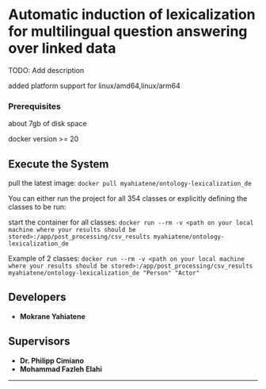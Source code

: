 # Automatic induction of lexicalization for multilingual question answering over linked data

TODO: Add description



added platform support for linux/amd64,linux/arm64

### Prerequisites

about 7gb of disk space

docker version >= 20

## Execute the System

pull the latest image:
`docker pull myahiatene/ontology-lexicalization_de`

You can either run the project for all 354 classes or explicitly defining the classes to be run:

start the container for all classes:
`docker run --rm -v <path on your local machine where your results should be stored>:/app/post_processing/csv_results myahiatene/ontology-lexicalization_de`

Example of 2 classes:
`docker run --rm -v <path on your local machine where your results should be stored>:/app/post_processing/csv_results myahiatene/ontology-lexicalization_de "Person" "Actor"`

## Developers

* **Mokrane Yahiatene**

## Supervisors

* **Dr. Philipp Cimiano**
* **Mohammad Fazleh Elahi**

---



